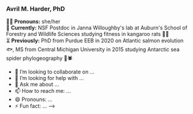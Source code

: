 ### Avril M. Harder, PhD 
👩‍💻 **Pronouns:** she/her</br>
🧬 **Currently:** NSF Postdoc in Janna Willoughby's lab at Auburn's School of Forestry and Wildlife Sciences studying fitness in kangaroo rats 🦘🐀</br>
⏳ **Previously:** PhD from Purdue EEB in 2020 on Atlantic salmon evolution 🐟, MS from Central Michigan University in 2015 studying Antarctic sea spider phylogeography 🌊🕷
- 👯 I’m looking to collaborate on ...
- 🤔 I’m looking for help with ...
- 💬 Ask me about ...
- 📫 How to reach me: ...
- 😄 Pronouns: ...
- ⚡ Fun fact: ...
-->
